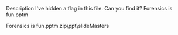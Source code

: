 Description
I've hidden a flag in this file. Can you find it? Forensics is fun.pptm

Forensics is fun.pptm.zip\ppt\slideMasters